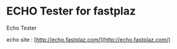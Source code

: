 # ECHO Tester for fastplaz

Echo Tester

echo site : [http://echo.fastplaz.com/](http://echo.fastplaz.com/)

